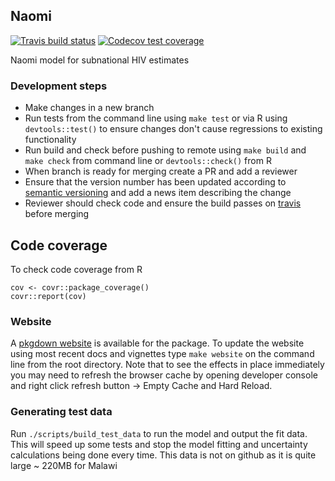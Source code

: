 ## Naomi

[![Travis build status](https://travis-ci.org/mrc-ide/naomi.svg?branch=master)](https://travis-ci.org/mrc-ide/naomi)
[![Codecov test coverage](https://codecov.io/gh/mrc-ide/naomi/branch/master/graph/badge.svg)](https://codecov.io/gh/mrc-ide/naomi?branch=master)

Naomi model for subnational HIV estimates

### Development steps

* Make changes in a new branch
* Run tests from the command line using `make test` or via R using `devtools::test()` to ensure changes don't cause regressions to existing functionality
* Run build and check before pushing to remote using `make build` and `make check` from command line or `devtools::check()` from R
* When branch is ready for merging create a PR and add a reviewer
* Ensure that the version number has been updated according to [semantic versioning](https://semver.org/) and add a news item describing the change
* Reviewer should check code and ensure the build passes on [travis](https://travis-ci.org/mrc-ide/naomi) before merging

## Code coverage

To check code coverage from R

```
cov <- covr::package_coverage()
covr::report(cov)
```


### Website

A [pkgdown website](https://mrc-ide.github.io/naomi) is available for the package. To update the website using most recent docs and vignettes type `make website` on the command line from the root directory. Note that to see the effects in place immediately you may need to refresh the browser cache by opening developer console and right click refresh button -> Empty Cache and Hard Reload.

### Generating test data

Run `./scripts/build_test_data` to run the model and output the fit data. This will speed up some tests and stop the model fitting and uncertainty calculations being done every time. This data is not on github as it is quite large ~ 220MB for Malawi
